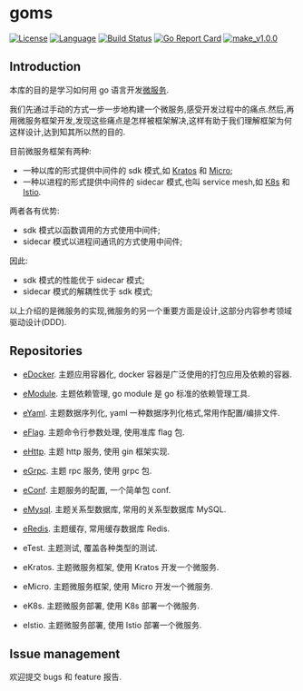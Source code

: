 # goms  

[![License](http://img.shields.io/badge/license-mit-blue.svg?style=flat-square)](https://raw.githubusercontent.com/labstack/echo/release-v1.0.0/LICENSE) [![Language](https://img.shields.io/badge/language-go-blue.svg)](https://golang.org/) [![Build Status](http://img.shields.io/travis/fuwensun/goms.svg?style=flat-square)](https://travis-ci.org/fuwensun/goms) [![Go Report Card](https://goreportcard.com/badge/github.com/fuwensun/goms)](https://goreportcard.com/report/github.com/fuwensun/goms) [![make_v1.0.0](https://github.com/fuwensun/goms/workflows/make_v1.0.0/badge.svg)](https://github.com/fuwensun/goms/actions?query=workflow%3Amake_v1.0.0)

## Introduction

本库的目的是学习如何用 go 语言开发[微服务][01].

我们先通过手动的方式一步一步地构建一个微服务,感受开发过程中的痛点.然后,再用微服务框架开发,发现这些痛点是怎样被框架解决,这样有助于我们理解框架为何这样设计,达到知其所以然的目的.

目前微服务框架有两种:
- 一种以库的形式提供中间件的 sdk 模式,如 [Kratos][15] 和 [Micro][16];
- 一种以进程的形式提供中间件的 sidecar 模式,也叫 service mesh,如 [K8s][17] 和 [Istio][18].

两者各有优势:
- sdk 模式以函数调用的方式使用中间件;
- sidecar 模式以进程间通讯的方式使用中间件;

因此:
- sdk 模式的性能优于 sidecar 模式;
- sidecar 模式的解耦性优于 sdk 模式;

以上介绍的是微服务的实现,微服务的另一个重要方面是设计,这部分内容参考领域驱动设计(DDD).

## Repositories

- [eDocker][22].  主题应用容器化, docker 容器是广泛使用的打包应用及依赖的容器.

- [eModule][21].  主题依赖管理, go module 是 go 标准的依赖管理工具.

- [eYaml][23].  主题数据序列化, yaml 一种数据序列化格式,常用作配置/编排文件.

- [eFlag][24].  主题命令行参数处理, 使用准库 flag 包.

- [eHttp][25].  主题 http 服务, 使用 gin 框架实现.

- [eGrpc][26].  主题 rpc 服务, 使用 grpc 包.

- [eConf][27].  主题服务的配置, 一个简单包 conf.

- [eMysql][28].  主题关系型数据库, 常用的关系型数据库 MySQL.

- [eRedis][29].  主题缓存, 常用缓存数据库 Redis. 

- eTest.  主题测试, 覆盖各种类型的测试. 

- eKratos.  主题微服务框架, 使用 Kratos 开发一个微服务.

- eMicro.  主题微服务框架, 使用 Micro 开发一个微服务.

- eK8s.  主题微服务部署, 使用 K8s 部署一个微服务.

- eIstio.  主题微服务部署, 使用 Istio 部署一个微服务.

## Issue management

欢迎提交 bugs 和 feature 报告.

[01]:https://baike.tw.wjbk.site/wiki/%E5%BE%AE%E6%9C%8D%E5%8B%99


[15]:https://github.com/bilibili/kratos
[16]:https://github.com/micro/micro
[17]:https://github.com/kubernetes/kubernetes
[18]:https://github.com/istio/istio

[21]:https://github.com/fuwensun/goms/tree/release-v1.0.0/eModule
[22]:https://github.com/fuwensun/goms/tree/release-v1.0.0/eDocker
[23]:https://github.com/fuwensun/goms/tree/release-v1.0.0/eYaml
[24]:https://github.com/fuwensun/goms/tree/release-v1.0.0/eFlag
[25]:https://github.com/fuwensun/goms/tree/release-v1.0.0/eHttp
[26]:https://github.com/fuwensun/goms/tree/release-v1.0.0/eGrpc
[27]:https://github.com/fuwensun/goms/tree/release-v1.0.0/eConf
[28]:https://github.com/fuwensun/goms/tree/release-v1.0.0/eMysql
[29]:https://github.com/fuwensun/goms/tree/release-v1.0.0/eRedis
[30]:https://github.com/fuwensun/goms/tree/release-v1.0.0/eTest
[31]:https://github.com/fuwensun/goms/tree/release-v1.0.0
[32]:https://github.com/fuwensun/goms/tree/release-v1.0.0
[33]:https://github.com/fuwensun/goms/tree/release-v1.0.0
[34]:https://github.com/fuwensun/goms/tree/release-v1.0.0

